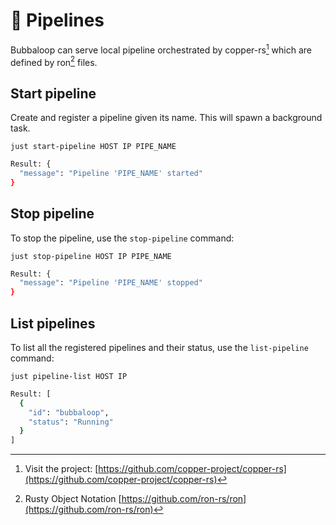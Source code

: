 # 🍰 Pipelines

Bubbaloop can serve local pipeline orchestrated by copper-rs[^1] which are defined by ron[^2] files.

## Start pipeline

Create and register a pipeline given its name. This will spawn a background task.

```
just start-pipeline HOST IP PIPE_NAME
```

```bash
Result: {
  "message": "Pipeline 'PIPE_NAME' started"
}
```

## Stop pipeline

To stop the pipeline, use the `stop-pipeline` command:

```
just stop-pipeline HOST IP PIPE_NAME
```

```bash
Result: {
  "message": "Pipeline 'PIPE_NAME' stopped"
}
```

## List pipelines

To list all the registered pipelines and their status, use the `list-pipeline` command:

```
just pipeline-list HOST IP
```

```bash
Result: [
  {
    "id": "bubbaloop",
    "status": "Running"
  }
]
```

[^1]: Visit the project: [https://github.com/copper-project/copper-rs](https://github.com/copper-project/copper-rs)

[^2]: Rusty Object Notation [https://github.com/ron-rs/ron](https://github.com/ron-rs/ron)
